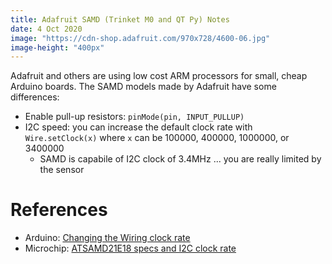 ```yaml
---
title: Adafruit SAMD (Trinket M0 and QT Py) Notes
date: 4 Oct 2020
image: "https://cdn-shop.adafruit.com/970x728/4600-06.jpg"
image-height: "400px"
---
```


Adafruit and others are using low cost ARM processors for small, cheap
Arduino boards. The SAMD models made by Adafruit have some differences:

- Enable pull-up resistors: `pinMode(pin, INPUT_PULLUP)`
- I2C speed: you can increase the default clock rate with `Wire.setClock(x)`
where `x` can be 100000, 400000, 1000000, or 3400000
    - SAMD is capabile of I2C clock of 3.4MHz ... you are really limited by the sensor

# References

- Arduino: [Changing the Wiring clock rate](https://www.arduino.cc/en/Reference/WireSetClock)
- Microchip: [ATSAMD21E18 specs and I2C clock rate](https://www.microchip.com/wwwproducts/en/ATSAMD21E18#additional-features)
